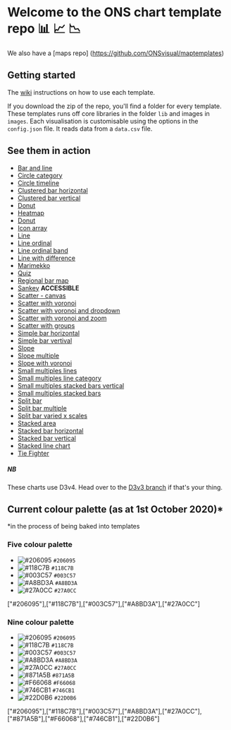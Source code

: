 # Welcome to the ONS chart template repo :bar_chart: :chart_with_upwards_trend: :chart_with_downwards_trend:

We also have a [maps repo] (https://github.com/ONSvisual/maptemplates)

## Getting started

The [wiki](https://github.com/ONSvisual/Simple-charts/wiki) instructions on how to use each template.

If you download the zip of the repo, you'll find a folder for every template. These templates runs off core libraries in the folder `lib` and images in `images`. Each visualisation is customisable using the options in the `config.json` file. It reads data from a `data.csv` file.

## See them in action
- [Bar and line](https://onsvisual.github.io/Simple-charts/all-templates/bar-and-line/)
- [Circle category](https://onsvisual.github.io/Simple-charts/all-templates/circle-category)
- [Circle timeline](https://onsvisual.github.io/Simple-charts/all-templates/circle-timeline)
- [Clustered bar horizontal](https://onsvisual.github.io/Simple-charts/all-templates/clustered-bar-horizontal/)
- [Clustered bar vertical](https://onsvisual.github.io/Simple-charts/all-templates/clustered-bar-vertical/)
- [Donut](https://onsvisual.github.io/Simple-charts/all-templates/donut)
- [Heatmap](https://onsvisual.github.io/Simple-charts/all-templates/heatmap-new)
- [Donut](https://onsvisual.github.io/Simple-charts/all-templates/donut)
- [Icon array](https://onsvisual.github.io/Simple-charts/all-templates/icon-array)
- [Line](https://onsvisual.github.io/Simple-charts/all-templates/line/)
- [Line ordinal](https://onsvisual.github.io/Simple-charts/all-templates/line-ordinal/)
- [Line ordinal band](https://onsvisual.github.io/Simple-charts/all-templates/line-ordinal-band/)
- [Line with difference](https://onsvisual.github.io/Simple-charts/all-templates/line-with-difference/)
- [Marimekko](https://onsvisual.github.io/Simple-charts/all-templates/marimekko/)
- [Quiz](https://onsvisual.github.io/Simple-charts/all-templates/quiz/)
- [Regional bar map](https://onsvisual.github.io/Simple-charts/all-templates/regional-map-bar/)
- [Sankey](https://onsvisual.github.io/Simple-charts/all-templates/sankey/) **ACCESSIBLE**
- [Scatter - canvas](https://onsvisual.github.io/Simple-charts/all-templates/scatter-canvas/)
- [Scatter with voronoi](https://onsvisual.github.io/Simple-charts/all-templates/Scatter-voronoi/)
- [Scatter with voronoi and dropdown](https://onsvisual.github.io/Simple-charts/all-templates/scatter-voronoi-dropdown/)
- [Scatter with voronoi and zoom](https://onsvisual.github.io/Simple-charts/all-templates/scatter-voronoi-zoom/)
- [Scatter with groups](https://onsvisual.github.io/Simple-charts/all-templates/scatter-with-groups/)
- [Simple bar horizontal](https://onsvisual.github.io/Simple-charts/all-templates/simple-bar-horizontal/)
- [Simple bar vertival](https://onsvisual.github.io/Simple-charts/all-templates/simple-bar-vertical/)
- [Slope](https://onsvisual.github.io/Simple-charts/all-templates/slope/)
- [Slope multiple](https://onsvisual.github.io/Simple-charts/all-templates/slope-multiple/)
- [Slope with voronoi](https://onsvisual.github.io/Simple-charts/all-templates/slope-voronoi/)
- [Small multiples lines](https://onsvisual.github.io/Simple-charts/all-templates/small-multiple-line/)
- [Small multiples line category](https://onsvisual.github.io/Simple-charts/all-templates/small-multiple-line-category/)
- [Small multiples stacked bars vertical](https://onsvisual.github.io/Simple-charts/all-templates/small-multiple-stacked-bar-vertical/)
- [Small multiples stacked bars](https://onsvisual.github.io/Simple-charts/all-templates/small-multiples-stacked-bar/)
- [Split bar](https://onsvisual.github.io/Simple-charts/all-templates/split-bar/)
- [Split bar multiple](https://onsvisual.github.io/Simple-charts/all-templates/split-bar-multiple/)
- [Split bar varied x scales](https://onsvisual.github.io/Simple-charts/all-templates/split-bar-varied-xscales/)
- [Stacked area](https://onsvisual.github.io/Simple-charts/all-templates/stacked-area/)
- [Stacked bar horizontal](https://onsvisual.github.io/Simple-charts/all-templates/stacked-bar-horizontal/)
- [Stacked bar vertical](https://onsvisual.github.io/Simple-charts/all-templates/stacked-bar-vertical/)
- [Stacked line chart](https://onsvisual.github.io/Simple-charts/all-templates/stacked-lines/)
- [Tie Fighter](https://onsvisual.github.io/Simple-charts/all-templates/tie-fighter/)

##### NB

These charts use D3v4. Head over to the [D3v3 branch](https://github.com/ONSvisual/Simple-charts/tree/d3v3) if that's your thing.



## Current colour palette (as at 1st October 2020)*
*in the process of being baked into templates

### Five colour palette

* ![#206095](https://placehold.it/15/206095/000000?text=+) `#206095`
* ![#118C7B](https://placehold.it/15/118C7B/000000?text=+) `#118C7B`
* ![#003C57](https://placehold.it/15/003C57/000000?text=+) `#003C57`
* ![#A8BD3A](https://placehold.it/15/A8BD3A/000000?text=+) `#A8BD3A`
* ![#27A0CC](https://placehold.it/15/27A0CC/000000?text=+) `#27A0CC`

["#206095"],["#118C7B"],["#003C57"],["#A8BD3A"],["#27A0CC"]


### Nine colour palette

* ![#206095](https://placehold.it/15/206095/000000?text=+) `#206095`
* ![#118C7B](https://placehold.it/15/118C7B/000000?text=+) `#118C7B`
* ![#003C57](https://placehold.it/15/003C57/000000?text=+) `#003C57`
* ![#A8BD3A](https://placehold.it/15/A8BD3A/000000?text=+) `#A8BD3A`
* ![#27A0CC](https://placehold.it/15/27A0CC/000000?text=+) `#27A0CC`
* ![#871A5B](https://placehold.it/15/871A5B/000000?text=+) `#871A5B`
* ![#F66068](https://placehold.it/15/F66068/000000?text=+) `#F66068`
* ![#746CB1](https://placehold.it/15/746CB1/000000?text=+) `#746CB1`
* ![#22D0B6](https://placehold.it/15/22D0B6/000000?text=+) `#22D0B6`

["#206095"],["#118C7B"],["#003C57"],["#A8BD3A"],["#27A0CC"],["#871A5B"],["#F66068"],["#746CB1"],["#22D0B6"]
